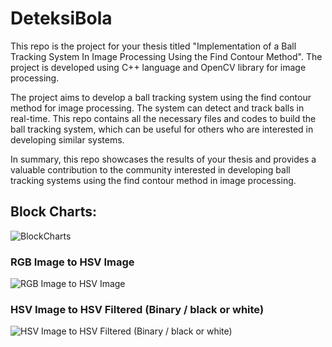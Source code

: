 # DeteksiBola
This repo is the project for your thesis titled "Implementation of a Ball Tracking System In Image Processing Using the Find Contour Method". The project is developed using C++ language and OpenCV library for image processing.

The project aims to develop a ball tracking system using the find contour method for image processing. The system can detect and track balls in real-time. This repo contains all the necessary files and codes to build the ball tracking system, which can be useful for others who are interested in developing similar systems.

In summary, this repo showcases the results of your thesis and provides a valuable contribution to the community interested in developing ball tracking systems using the find contour method in image processing.

## Block Charts:
![BlockCharts](https://mediasosial.s3.ap-southeast-1.amazonaws.com/Block+Charts+Skripsi.png "BlockCharts")

### RGB Image to HSV Image
![RGB Image to HSV Image](https://mediasosial.s3.ap-southeast-1.amazonaws.com/RGB+Image+to+HSV+Image.png "RGB Image to HSV Image")

### HSV Image to HSV Filtered (Binary / black or white) 
![HSV Image to HSV Filtered (Binary / black or white)](https://mediasosial.s3.ap-southeast-1.amazonaws.com/HSV+Filtering.png "HSV Image to HSV Filtered (Binary / black or white)")
